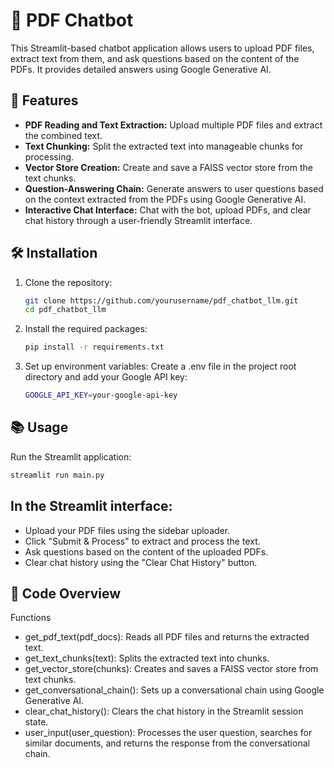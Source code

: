# 🤖 PDF Chatbot

This Streamlit-based chatbot application allows users to upload PDF files, extract text from them, and ask questions based on the content of the PDFs. It provides detailed answers using Google Generative AI.

## 🚀 Features

- **PDF Reading and Text Extraction:** Upload multiple PDF files and extract the combined text.
- **Text Chunking:** Split the extracted text into manageable chunks for processing.
- **Vector Store Creation:** Create and save a FAISS vector store from the text chunks.
- **Question-Answering Chain:** Generate answers to user questions based on the context extracted from the PDFs using Google Generative AI.
- **Interactive Chat Interface:** Chat with the bot, upload PDFs, and clear chat history through a user-friendly Streamlit interface.

## 🛠️ Installation

1. Clone the repository:
   ```bash
   git clone https://github.com/yourusername/pdf_chatbot_llm.git
   cd pdf_chatbot_llm
   
2. Install the required packages:

   ```sh
   pip install -r requirements.txt
   ```

3. Set up environment variables:
Create a .env file in the project root directory and add your Google API key:

   ```sh
   GOOGLE_API_KEY=your-google-api-key
   ```

## 📚 Usage

Run the Streamlit application:

   ```sh
streamlit run main.py
```

## In the Streamlit interface:

- Upload your PDF files using the sidebar uploader.
- Click "Submit & Process" to extract and process the text.
- Ask questions based on the content of the uploaded PDFs.
- Clear chat history using the "Clear Chat History" button.

## 📂 Code Overview
Functions
- get_pdf_text(pdf_docs): Reads all PDF files and returns the extracted text.
- get_text_chunks(text): Splits the extracted text into chunks.
- get_vector_store(chunks): Creates and saves a FAISS vector store from text chunks.
- get_conversational_chain(): Sets up a conversational chain using Google Generative AI.
- clear_chat_history(): Clears the chat history in the Streamlit session state.
- user_input(user_question): Processes the user question, searches for similar documents, and returns the response from the conversational chain.
